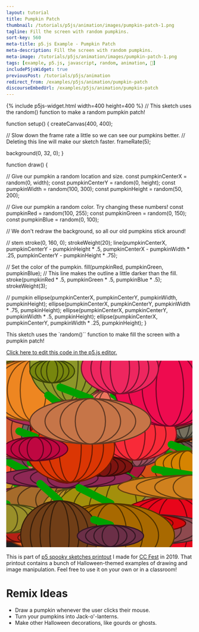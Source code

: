 ```yaml
---
layout: tutorial
title: Pumpkin Patch
thumbnail: /tutorials/p5js/animation/images/pumpkin-patch-1.png
tagline: Fill the screen with random pumpkins.
sort-key: 560
meta-title: p5.js Example - Pumpkin Patch
meta-description: Fill the screen with random pumpkins.
meta-image: /tutorials/p5js/animation/images/pumpkin-patch-1.png
tags: [example, p5.js, javascript, random, animation, 🎃]
includeP5jsWidget: true
previousPost: /tutorials/p5js/animation
redirect_from: /examples/p5js/animation/pumpkin-patch
discourseEmbedUrl: /examples/p5js/animation/pumpkin-patch
---
```


{% include p5js-widget.html width=400 height=400 %}
// This sketch uses the random() function to make a random pumpkin patch!

function setup() {
  createCanvas(400, 400);

  // Slow down the frame rate a little so we can see our pumpkins better.
  // Deleting this line will make our sketch faster.
  frameRate(5);

  background(0, 32, 0);
}

function draw() {

  // Give our pumpkin a random location and size.
  const pumpkinCenterX = random(0, width);
  const pumpkinCenterY = random(0, height);
  const pumpkinWidth = random(100, 300);
  const pumpkinHeight = random(50, 200);

  // Give our pumpkin a random color. Try changing these numbers!
  const pumpkinRed = random(100, 255);
  const pumpkinGreen = random(0, 150);
  const pumpkinBlue = random(0, 100);

  // We don't redraw the background, so all our old pumpkins stick around!

  // stem
  stroke(0, 160, 0);
  strokeWeight(20);
  line(pumpkinCenterX,
       pumpkinCenterY - pumpkinHeight * .5,
       pumpkinCenterX - pumpkinWidth * .25,
       pumpkinCenterY - pumpkinHeight * .75);

  // Set the color of the pumpkin.
  fill(pumpkinRed, pumpkinGreen, pumpkinBlue);
  // This line makes the outline a little darker than the fill.
  stroke(pumpkinRed * .5, pumpkinGreen * .5, pumpkinBlue * .5);
  strokeWeight(3);

  // pumpkin
  ellipse(pumpkinCenterX, pumpkinCenterY, pumpkinWidth, pumpkinHeight);
  ellipse(pumpkinCenterX, pumpkinCenterY, pumpkinWidth * .75, pumpkinHeight);
  ellipse(pumpkinCenterX, pumpkinCenterY, pumpkinWidth * .5, pumpkinHeight);
  ellipse(pumpkinCenterX, pumpkinCenterY, pumpkinWidth * .25, pumpkinHeight);
}
</script>

This sketch uses the `random()`` function to make fill the screen with a pumpkin patch!

[Click here to edit this code in the p5.js editor.](https://editor.p5js.org/KevinWorkman/sketches/n9UwhbcyO)

![pumpkin patch](/tutorials/p5js/animation/images/pumpkin-patch-2.png)

This is part of [p5 spooky sketches printout](http://tinyurl.com/p5-spooky-sketches) I made for [CC Fest](http://ccfest.rocks/) in 2019. That printout contains a bunch of Halloween-themed examples of drawing and image manipulation. Feel free to use it on your own or in a classroom!

# Remix Ideas

- Draw a pumpkin whenever the user clicks their mouse.
- Turn your pumpkins into Jack-o'-lanterns.
- Make other Halloween decorations, like gourds or ghosts.
